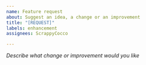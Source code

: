 ```yaml
---
name: Feature request
about: Suggest an idea, a change or an improvement
title: "[REQUEST]"
labels: enhancement
assignees: ScrappyCocco

---
```


*Describe what change or improvement would you like*
